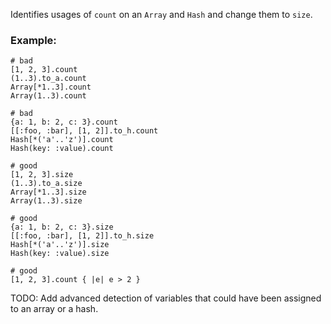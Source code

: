 Identifies usages of `count` on an `Array` and `Hash` and change them to `size`.

### Example:
    # bad
    [1, 2, 3].count
    (1..3).to_a.count
    Array[*1..3].count
    Array(1..3).count

    # bad
    {a: 1, b: 2, c: 3}.count
    [[:foo, :bar], [1, 2]].to_h.count
    Hash[*('a'..'z')].count
    Hash(key: :value).count

    # good
    [1, 2, 3].size
    (1..3).to_a.size
    Array[*1..3].size
    Array(1..3).size

    # good
    {a: 1, b: 2, c: 3}.size
    [[:foo, :bar], [1, 2]].to_h.size
    Hash[*('a'..'z')].size
    Hash(key: :value).size

    # good
    [1, 2, 3].count { |e| e > 2 }
TODO: Add advanced detection of variables that could
have been assigned to an array or a hash.